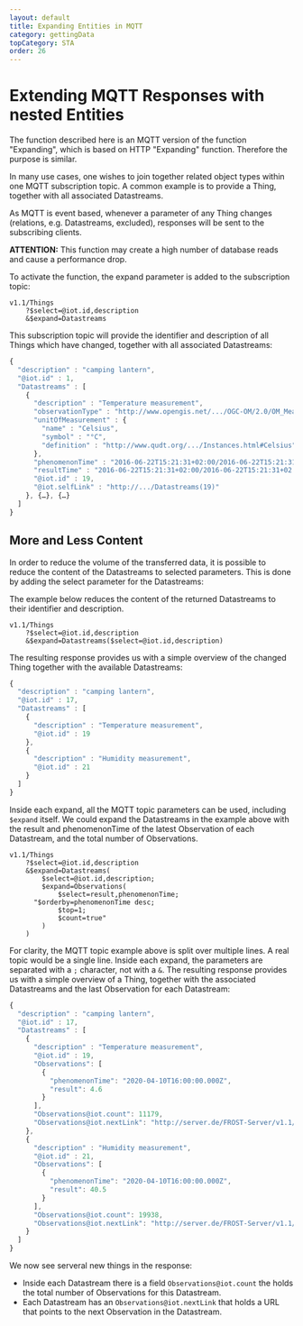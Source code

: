```yaml
---
layout: default
title: Expanding Entities in MQTT
category: gettingData
topCategory: STA
order: 26
---
```


# Extending MQTT Responses with nested Entities

The function described here is an MQTT version of the function "Expanding", which is based on HTTP "Expanding" function. Therefore the purpose is similar.

In many use cases, one wishes to join together related object types within one MQTT subscription topic. A common example is to provide a Thing, together with all associated Datastreams.

As MQTT is event based, whenever a parameter of any Thing changes (relations, e.g. Datastreams, excluded), responses will be sent to the subscribing clients.

**ATTENTION:** This function may create a high number of database reads and cause a performance drop.

To activate the function, the expand parameter is added to the subscription topic:

```
v1.1/Things
	?$select=@iot.id,description
	&$expand=Datastreams
```

This subscription topic will provide the identifier and description of all Things which have changed, together with all associated Datastreams:

```javascript
{
  "description" : "camping lantern",
  "@iot.id" : 1,
  "Datastreams" : [
    {
      "description" : "Temperature measurement",
      "observationType" : "http://www.opengis.net/.../OGC-OM/2.0/OM_Measurement",
      "unitOfMeasurement" : {
        "name" : "Celsius",
        "symbol" : "°C",
        "definition" : "http://www.qudt.org/.../Instances.html#Celsius"
      },
      "phenomenonTime" : "2016-06-22T15:21:31+02:00/2016-06-22T15:21:31+02:00",
      "resultTime" : "2016-06-22T15:21:31+02:00/2016-06-22T15:21:31+02:00",
      "@iot.id" : 19,
      "@iot.selfLink" : "http://.../Datastreams(19)"
    }, {…}, {…}
  ]
}
```

## More and Less Content

In order to reduce the volume of the transferred data, it is possible to reduce the content of the Datastreams to selected parameters. This is done by adding the select parameter for the Datastreams:

The example below reduces the content of the returned Datastreams to their identifier and description.

```
v1.1/Things
	?$select=@iot.id,description
	&$expand=Datastreams($select=@iot.id,description)
```

The resulting response provides us with a simple overview of the changed Thing together with the available Datastreams:

```javascript
{
  "description" : "camping lantern",
  "@iot.id" : 17,
  "Datastreams" : [
    {
      "description" : "Temperature measurement",
      "@iot.id" : 19
    },
    {
      "description" : "Humidity measurement",
      "@iot.id" : 21
    }
  ]
}
```

Inside each expand, all the MQTT topic parameters can be used, including `$expand` itself.
We could expand the Datastreams in the example above with the result and phenomenonTime of the latest Observation of each Datastream, and the total number of Observations.

```
v1.1/Things
	?$select=@iot.id,description
	&$expand=Datastreams(
		$select=@iot.id,description;
		$expand=Observations(
			$select=result,phenomenonTime;
      "$orderby=phenomenonTime desc;
			$top=1;
			$count=true"
		)
	)
```

For clarity, the MQTT topic example above is split over multiple lines. A real topic would be a single line.
Inside each expand, the parameters are separated with a `;` character, not with a `&`.
The resulting response provides us with a simple overview of a Thing, together with the associated Datastreams and the last Observation for each Datastream:

```javascript
{
  "description" : "camping lantern",
  "@iot.id" : 17,
  "Datastreams" : [
    {
      "description" : "Temperature measurement",
      "@iot.id" : 19,
      "Observations": [
        {
          "phenomenonTime": "2020-04-10T16:00:00.000Z",
          "result": 4.6
        }
      ],
      "Observations@iot.count": 11179,
      "Observations@iot.nextLink": "http://server.de/FROST-Server/v1.1/Datastreams(19)/Observations?$top=1&$skip=1&$select=result,phenomenonTime&$orderby=phenomenonTime+desc&$count=true"
    },
    {
      "description" : "Humidity measurement",
      "@iot.id" : 21,
      "Observations": [
        {
          "phenomenonTime": "2020-04-10T16:00:00.000Z",
          "result": 40.5
        }
      ],
      "Observations@iot.count": 19938,
      "Observations@iot.nextLink": "http://server.de/FROST-Server/v1.1/Datastreams(21)/Observations?$top=1&$skip=1&$select=result,phenomenonTime&$orderby=phenomenonTime+desc&$count=true"
    }
  ]
}
```

We now see serveral new things in the response:
* Inside each Datastream there is a field `Observations@iot.count` the holds the total number of Observations for this Datastream.
* Each Datastream has an `Observations@iot.nextLink` that holds a URL that points to the next Observation in the Datastream.
